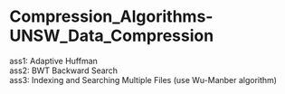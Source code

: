 # Compression_Algorithms-UNSW_Data_Compression
ass1: Adaptive Huffman  
ass2: BWT Backward Search  
ass3: Indexing and Searching Multiple Files (use Wu-Manber algorithm)  

